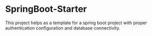# SpringBoot-Starter
This project helps as a template for a spring boot project with proper authentication configuration and database connectivity.
